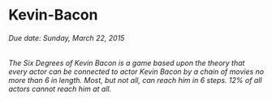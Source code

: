 # Kevin-Bacon
###### Due date: Sunday, March 22, 2015
###### The Six Degrees of Kevin Bacon is a game based upon the theory that every actor can be connected to actor Kevin Bacon by a chain of movies no more than 6 in length.  Most, but not all, can reach him in 6 steps. 12% of all actors cannot reach him at all.